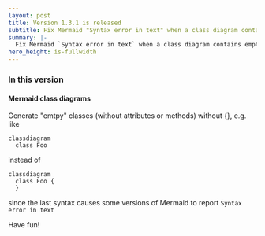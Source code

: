 ```yaml
---
layout: post
title: Version 1.3.1 is released
subtitle: Fix Mermaid "Syntax error in text" when a class diagram contains empty classes
summary: |-
  Fix Mermaid `Syntax error in text` when a class diagram contains empty classes
hero_height: is-fullwidth
---
```


### In this version

#### Mermaid class diagrams

Generate "emtpy" classes (without attributes or methods) without {}, e.g. like

```
classdiagram
  class Foo
```

instead of

```
classdiagram
  class Foo {
  }
```

since the last syntax causes some versions of Mermaid to report `Syntax error in text`

Have fun!
